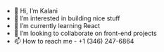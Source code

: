 - 👋 Hi, I’m Kalani
- 👀 I’m interested in building nice stuff
- 🌱 I’m currently learning React
- 💞️ I’m looking to collaborate on front-end projects
- 📫 How to reach me - +1 (346) 247-6864

<!---
sfotxl/sfotxl is a ✨ special ✨ repository because its `README.md` (this file) appears on your GitHub profile.
You can click the Preview link to take a look at your changes.
--->
